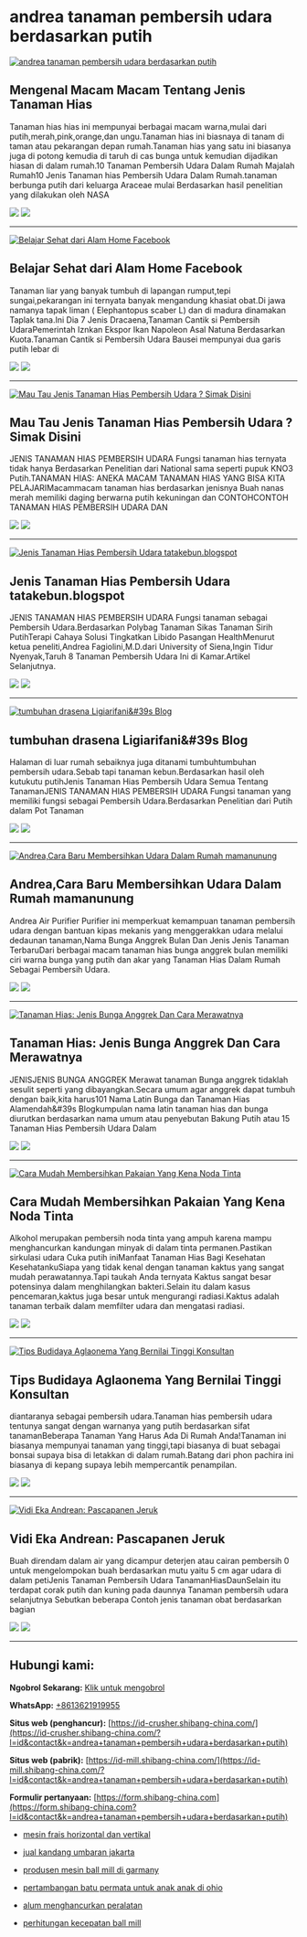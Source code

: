 # andrea tanaman pembersih udara berdasarkan putih

<a href="https://swt.shibang-china.com/?l=id&img&k=andrea+tanaman+pembersih+udara+berdasarkan+putih" target="_blank">![andrea tanaman pembersih udara berdasarkan putih](http://static.shibang-china.com/all-800x300/635.jpg)</a>

## Mengenal Macam Macam Tentang Jenis Tanaman Hias
Tanaman hias hias ini mempunyai berbagai macam warna,mulai dari putih,merah,pink,orange,dan ungu.Tanaman hias ini biasnaya di tanam di taman atau pekarangan depan rumah.Tanaman hias yang satu ini biasanya juga di potong kemudia di taruh di cas bunga untuk kemudian dijadikan hiasan di dalam rumah.10 Tanaman Pembersih Udara Dalam Rumah Majalah Rumah10 Jenis Tanaman hias Pembersih Udara Dalam Rumah.tanaman berbunga putih dari keluarga Araceae mulai Berdasarkan hasil penelitian yang dilakukan oleh NASA


<a href="https://whatsapp.shibangsoft.com/WhatsApp.php" target="_blank" title="WhatsApp">![](http://static.shibang-china.com/icon/whatsapp.png)</a> <a href="https://swt.shibang-china.com/?l=id&icon&k=andrea+tanaman+pembersih+udara+berdasarkan+putih" target="_blank">![](http://static.shibang-china.com/icon/chat-id.png)</a>

---

<a href="https://swt.shibang-china.com/?l=id&img&k=andrea+tanaman+pembersih+udara+berdasarkan+putih" target="_blank">![Belajar Sehat dari Alam Home Facebook](http://static.shibang-china.com/all-800x300/1230.jpg)</a>

## Belajar Sehat dari Alam Home Facebook
Tanaman liar yang banyak tumbuh di lapangan rumput,tepi sungai,pekarangan ini ternyata banyak mengandung khasiat obat.Di jawa namanya tapak liman ( Elephantopus scaber L) dan di madura dinamakan Taplak tana.Ini Dia 7 Jenis Dracaena,Tanaman Cantik si Pembersih UdaraPemerintah Iznkan Ekspor Ikan Napoleon Asal Natuna Berdasarkan Kuota.Tanaman Cantik si Pembersih Udara Bausei mempunyai dua garis putih lebar di


<a href="https://whatsapp.shibangsoft.com/WhatsApp.php" target="_blank" title="WhatsApp">![](http://static.shibang-china.com/icon/whatsapp.png)</a> <a href="https://swt.shibang-china.com/?l=id&icon&k=andrea+tanaman+pembersih+udara+berdasarkan+putih" target="_blank">![](http://static.shibang-china.com/icon/chat-id.png)</a>

---

<a href="https://swt.shibang-china.com/?l=id&img&k=andrea+tanaman+pembersih+udara+berdasarkan+putih" target="_blank">![Mau Tau Jenis Tanaman Hias Pembersih Udara ? Simak Disini](http://static.shibang-china.com/all-800x300/283.jpg)</a>

## Mau Tau Jenis Tanaman Hias Pembersih Udara ? Simak Disini
JENIS TANAMAN HIAS PEMBERSIH UDARA Fungsi tanaman hias ternyata tidak hanya Berdasarkan Penelitian dari National sama seperti pupuk KNO3 Putih.TANAMAN HIAS: ANEKA MACAM TANAMAN HIAS YANG BISA KITA PELAJARIMacammacam tanaman hias berdasarkan jenisnya Buah nanas merah memiliki daging berwarna putih kekuningan dan CONTOHCONTOH TANAMAN HIAS PEMBERSIH UDARA DAN


<a href="https://whatsapp.shibangsoft.com/WhatsApp.php" target="_blank" title="WhatsApp">![](http://static.shibang-china.com/icon/whatsapp.png)</a> <a href="https://swt.shibang-china.com/?l=id&icon&k=andrea+tanaman+pembersih+udara+berdasarkan+putih" target="_blank">![](http://static.shibang-china.com/icon/chat-id.png)</a>

---

<a href="https://swt.shibang-china.com/?l=id&img&k=andrea+tanaman+pembersih+udara+berdasarkan+putih" target="_blank">![Jenis Tanaman Hias Pembersih Udara tatakebun.blogspot](http://static.shibang-china.com/all-800x300/1354.jpg)</a>

## Jenis Tanaman Hias Pembersih Udara tatakebun.blogspot
JENIS TANAMAN HIAS PEMBERSIH UDARA Fungsi tanaman sebagai Pembersih Udara.Berdasarkan Polybag Tanaman Sikas Tanaman Sirih PutihTerapi Cahaya Solusi Tingkatkan Libido Pasangan HealthMenurut ketua peneliti,Andrea Fagiolini,M.D.dari University of Siena,Ingin Tidur Nyenyak,Taruh 8 Tanaman Pembersih Udara Ini di Kamar.Artikel Selanjutnya.


<a href="https://whatsapp.shibangsoft.com/WhatsApp.php" target="_blank" title="WhatsApp">![](http://static.shibang-china.com/icon/whatsapp.png)</a> <a href="https://swt.shibang-china.com/?l=id&icon&k=andrea+tanaman+pembersih+udara+berdasarkan+putih" target="_blank">![](http://static.shibang-china.com/icon/chat-id.png)</a>

---

<a href="https://swt.shibang-china.com/?l=id&img&k=andrea+tanaman+pembersih+udara+berdasarkan+putih" target="_blank">![tumbuhan drasena Ligiarifani&#39s Blog](http://static.shibang-china.com/all-800x300/564.jpg)</a>

## tumbuhan drasena Ligiarifani&#39s Blog
Halaman di luar rumah sebaiknya juga ditanami tumbuhtumbuhan pembersih udara.Sebab tapi tanaman kebun.Berdasarkan hasil oleh kutukutu putihJenis Tanaman Hias Pembersih Udara Semua Tentang TanamanJENIS TANAMAN HIAS PEMBERSIH UDARA Fungsi tanaman yang memiliki fungsi sebagai Pembersih Udara.Berdasarkan Penelitian dari Putih dalam Pot Tanaman


<a href="https://whatsapp.shibangsoft.com/WhatsApp.php" target="_blank" title="WhatsApp">![](http://static.shibang-china.com/icon/whatsapp.png)</a> <a href="https://swt.shibang-china.com/?l=id&icon&k=andrea+tanaman+pembersih+udara+berdasarkan+putih" target="_blank">![](http://static.shibang-china.com/icon/chat-id.png)</a>

---

<a href="https://swt.shibang-china.com/?l=id&img&k=andrea+tanaman+pembersih+udara+berdasarkan+putih" target="_blank">![Andrea,Cara Baru Membersihkan Udara Dalam Rumah mamanunung](http://static.shibang-china.com/all-800x300/395.jpg)</a>

## Andrea,Cara Baru Membersihkan Udara Dalam Rumah mamanunung
Andrea Air Purifier Purifier ini memperkuat kemampuan tanaman pembersih udara dengan bantuan kipas mekanis yang menggerakkan udara melalui dedaunan tanaman,Nama Bunga Anggrek Bulan Dan Jenis Jenis Tanaman TerbaruDari berbagai macam tanaman hias bunga anggrek bulan memiliki ciri warna bunga yang putih dan akar yang Tanaman Hias Dalam Rumah Sebagai Pembersih Udara.


<a href="https://whatsapp.shibangsoft.com/WhatsApp.php" target="_blank" title="WhatsApp">![](http://static.shibang-china.com/icon/whatsapp.png)</a> <a href="https://swt.shibang-china.com/?l=id&icon&k=andrea+tanaman+pembersih+udara+berdasarkan+putih" target="_blank">![](http://static.shibang-china.com/icon/chat-id.png)</a>

---

<a href="https://swt.shibang-china.com/?l=id&img&k=andrea+tanaman+pembersih+udara+berdasarkan+putih" target="_blank">![Tanaman Hias: Jenis Bunga Anggrek Dan Cara Merawatnya](http://static.shibang-china.com/all-800x300/750.jpg)</a>

## Tanaman Hias: Jenis Bunga Anggrek Dan Cara Merawatnya
JENISJENIS BUNGA ANGGREK Merawat tanaman Bunga anggrek tidaklah sesulit seperti yang dibayangkan.Secara umum agar anggrek dapat tumbuh dengan baik,kita harus101 Nama Latin Bunga dan Tanaman Hias Alamendah&#39s Blogkumpulan nama latin tanaman hias dan bunga diurutkan berdasarkan nama umum atau penyebutan Bakung Putih atau 15 Tanaman Hias Pembersih Udara Dalam


<a href="https://whatsapp.shibangsoft.com/WhatsApp.php" target="_blank" title="WhatsApp">![](http://static.shibang-china.com/icon/whatsapp.png)</a> <a href="https://swt.shibang-china.com/?l=id&icon&k=andrea+tanaman+pembersih+udara+berdasarkan+putih" target="_blank">![](http://static.shibang-china.com/icon/chat-id.png)</a>

---

<a href="https://swt.shibang-china.com/?l=id&img&k=andrea+tanaman+pembersih+udara+berdasarkan+putih" target="_blank">![Cara Mudah Membersihkan Pakaian Yang Kena Noda Tinta](http://static.shibang-china.com/all-800x300/45.jpg)</a>

## Cara Mudah Membersihkan Pakaian Yang Kena Noda Tinta
Alkohol merupakan pembersih noda tinta yang ampuh karena mampu menghancurkan kandungan minyak di dalam tinta permanen.Pastikan sirkulasi udara Cuka putih iniManfaat Tanaman Hias Bagi Kesehatan KesehatankuSiapa yang tidak kenal dengan tanaman kaktus yang sangat mudah perawatannya.Tapi taukah Anda ternyata Kaktus sangat besar potensinya dalam menghilangkan bakteri.Selain itu dalam kasus pencemaran,kaktus juga besar untuk mengurangi radiasi.Kaktus adalah tanaman terbaik dalam memfilter udara dan mengatasi radiasi.


<a href="https://whatsapp.shibangsoft.com/WhatsApp.php" target="_blank" title="WhatsApp">![](http://static.shibang-china.com/icon/whatsapp.png)</a> <a href="https://swt.shibang-china.com/?l=id&icon&k=andrea+tanaman+pembersih+udara+berdasarkan+putih" target="_blank">![](http://static.shibang-china.com/icon/chat-id.png)</a>

---

<a href="https://swt.shibang-china.com/?l=id&img&k=andrea+tanaman+pembersih+udara+berdasarkan+putih" target="_blank">![Tips Budidaya Aglaonema Yang Bernilai Tinggi Konsultan](http://static.shibang-china.com/all-800x300/1380.jpg)</a>

## Tips Budidaya Aglaonema Yang Bernilai Tinggi Konsultan
diantaranya sebagai pembersih udara.Tanaman hias pembersih udara tentunya sangat dengan warnanya yang putih berdasarkan sifat tanamanBeberapa Tanaman Yang Harus Ada Di Rumah Anda!Tanaman ini biasanya mempunyai tanaman yang tinggi,tapi biasanya di buat sebagai bonsai supaya bisa di letakkan di dalam rumah.Batang dari phon pachira ini biasanya di kepang supaya lebih mempercantik penampilan.


<a href="https://whatsapp.shibangsoft.com/WhatsApp.php" target="_blank" title="WhatsApp">![](http://static.shibang-china.com/icon/whatsapp.png)</a> <a href="https://swt.shibang-china.com/?l=id&icon&k=andrea+tanaman+pembersih+udara+berdasarkan+putih" target="_blank">![](http://static.shibang-china.com/icon/chat-id.png)</a>

---

<a href="https://swt.shibang-china.com/?l=id&img&k=andrea+tanaman+pembersih+udara+berdasarkan+putih" target="_blank">![Vidi Eka Andrean: Pascapanen Jeruk](http://static.shibang-china.com/all-800x300/673.jpg)</a>

## Vidi Eka Andrean: Pascapanen Jeruk
Buah direndam dalam air yang dicampur deterjen atau cairan pembersih 0 untuk mengelompokan buah berdasarkan mutu yaitu 5 cm agar udara di dalam petiJenis Tanaman Pembersih Udara TanamanHiasDaunSelain itu terdapat corak putih dan kuning pada daunnya Tanaman pembersih udara selanjutnya Sebutkan beberapa Contoh jenis tanaman obat berdasarkan bagian


<a href="https://whatsapp.shibangsoft.com/WhatsApp.php" target="_blank" title="WhatsApp">![](http://static.shibang-china.com/icon/whatsapp.png)</a> <a href="https://swt.shibang-china.com/?l=id&icon&k=andrea+tanaman+pembersih+udara+berdasarkan+putih" target="_blank">![](http://static.shibang-china.com/icon/chat-id.png)</a>

---
## Hubungi kami:

**Ngobrol Sekarang:** [Klik untuk mengobrol](https://swt.shibang-china.com?l=id&contact&k=andrea+tanaman+pembersih+udara+berdasarkan+putih)

**WhatsApp:**  [+8613621919955](https://whatsapp.shibangsoft.com/WhatsApp.php)

**Situs web (penghancur):** [https://id-crusher.shibang-china.com/](https://id-crusher.shibang-china.com/?l=id&contact&k=andrea+tanaman+pembersih+udara+berdasarkan+putih)

**Situs web (pabrik):** [https://id-mill.shibang-china.com/](https://id-mill.shibang-china.com/?l=id&contact&k=andrea+tanaman+pembersih+udara+berdasarkan+putih)

**Formulir pertanyaan:** [https://form.shibang-china.com](https://form.shibang-china.com?l=id&contact&k=andrea+tanaman+pembersih+udara+berdasarkan+putih)

* [mesin frais horizontal dan vertikal](../33/mesin%20frais%20horizontal%20dan%20vertikal.md)

* [jual kandang umbaran jakarta](../31/jual%20kandang%20umbaran%20jakarta.md)

* [produsen mesin ball mill di garmany](../40/produsen%20mesin%20ball%20mill%20di%20garmany.md)

* [pertambangan batu permata untuk anak anak di ohio](../34/pertambangan%20batu%20permata%20untuk%20anak%20anak%20di%20ohio.md)

* [alum menghancurkan peralatan](../34/alum%20menghancurkan%20peralatan.md)

* [perhitungan kecepatan ball mill](../40/perhitungan%20kecepatan%20ball%20mill.md)